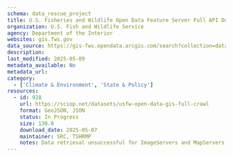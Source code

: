 ```yaml
---
schema: data_rescue_project 
title: U.S. Fisheries and Wildlife Open Data Feature Server Full API Download
organization: U.S. Fish and Wildlife Service
agency: Department of the Interior
websites: gis.fws.gov
data_source: https://gis-fws.opendata.arcgis.com/search?collection=dataset
description: 
last_modified: 2025-05-09
metadata_available: No
metadata_url: 
category:
  - ['Climate & Environment', 'State & Policy'] 
resources:
  - id: 928
    url: https://sciop.net/datasets/usfw-open-data-gis-full-crawl
    format: GeoJSON, JSON
    status: In Progress
    size: 130.0
    download_date: 2025-05-07
    maintainer: SRC, TSHRMP
    notes: Data retrieval unsuccessful for ImageServers and MapServers. Datasets with only metadata downloads kept for posterity.  Ideally, someone with a USFW login can fill in any missing files (if you have access to this, please contact me).Alternate torrent location  https//academictorrents.com/details/b9dc0aae229f4f5a215c8ea542bf1a1bb0892847
---
```

